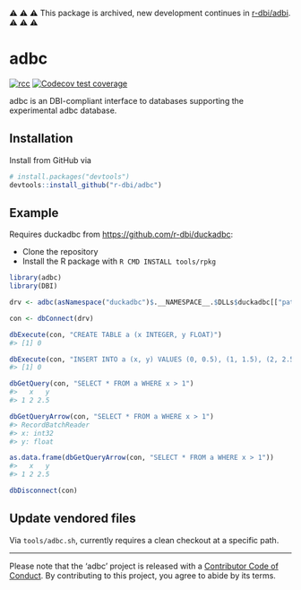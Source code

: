 
<!-- README.md is generated from README.Rmd. Please edit that file -->

⚠️ ⚠️ ⚠️  This package is archived, new development continues in [r-dbi/adbi](https://github.com/r-dbi/adbi). ⚠️ ⚠️ ⚠️ 

# adbc

<!-- badges: start -->

[![rcc](https://github.com/r-dbi/adbc/workflows/rcc/badge.svg)](https://github.com/r-dbi/adbc/actions)
[![Codecov test
coverage](https://codecov.io/gh/r-dbi/adbc/branch/master/graph/badge.svg)](https://codecov.io/gh/r-dbi/adbc?branch=master)
<!-- badges: end -->

adbc is an DBI-compliant interface to databases supporting the
experimental adbc database.

## Installation

Install from GitHub via

``` r
# install.packages("devtools")
devtools::install_github("r-dbi/adbc")
```

## Example

Requires duckadbc from <https://github.com/r-dbi/duckadbc>:

- Clone the repository
- Install the R package with `R CMD INSTALL tools/rpkg`

``` r
library(adbc)
library(DBI)

drv <- adbc(asNamespace("duckadbc")$.__NAMESPACE__.$DLLs$duckadbc[["path"]], "duckdb_adbc_init")

con <- dbConnect(drv)

dbExecute(con, "CREATE TABLE a (x INTEGER, y FLOAT)")
#> [1] 0

dbExecute(con, "INSERT INTO a (x, y) VALUES (0, 0.5), (1, 1.5), (2, 2.5)")
#> [1] 0

dbGetQuery(con, "SELECT * FROM a WHERE x > 1")
#>   x   y
#> 1 2 2.5

dbGetQueryArrow(con, "SELECT * FROM a WHERE x > 1")
#> RecordBatchReader
#> x: int32
#> y: float

as.data.frame(dbGetQueryArrow(con, "SELECT * FROM a WHERE x > 1"))
#>   x   y
#> 1 2 2.5

dbDisconnect(con)
```

## Update vendored files

Via `tools/adbc.sh`, currently requires a clean checkout at a specific
path.

------------------------------------------------------------------------

Please note that the ‘adbc’ project is released with a [Contributor Code
of Conduct](CODE_OF_CONDUCT.md). By contributing to this project, you
agree to abide by its terms.
